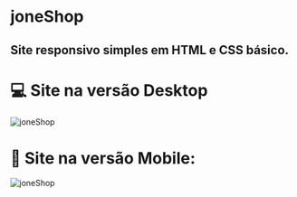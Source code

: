 # joneShop
## Site responsivo simples em HTML e CSS básico.

# :computer: Site na versão Desktop 
![joneShop](https://github.com/JoneBulande/joneShop/blob/master/img/a.jpg)
# :iphone: Site na versão Mobile:
![joneShop](https://github.com/JoneBulande/joneShop/blob/master/img/b.png)
